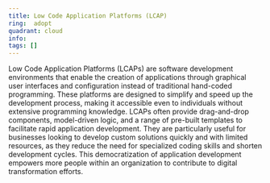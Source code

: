 ```yaml
---
title: Low Code Application Platforms (LCAP)
ring:  adopt
quadrant: cloud
info:
tags: []
---
```


Low Code Application Platforms (LCAPs) are software development environments that enable the creation of applications through graphical user interfaces and configuration instead of traditional hand-coded programming. These platforms are designed to simplify and speed up the development process, making it accessible even to individuals without extensive programming knowledge. LCAPs often provide drag-and-drop components, model-driven logic, and a range of pre-built templates to facilitate rapid application development. They are particularly useful for businesses looking to develop custom solutions quickly and with limited resources, as they reduce the need for specialized coding skills and shorten development cycles. This democratization of application development empowers more people within an organization to contribute to digital transformation efforts.
